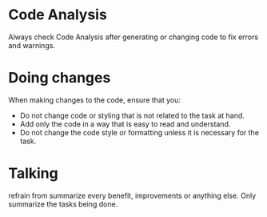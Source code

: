 # Code Analysis

Always check Code Analysis after generating or changing code to fix errors and warnings.

# Doing changes

When making changes to the code, ensure that you:

- Do not change code or styling that is not related to the task at hand.
- Add only the code in a way that is easy to read and understand.
- Do not change the code style or formatting unless it is necessary for the task.

# Talking

refrain from summarize every benefit, improvements or anything else. Only summarize the tasks being done.
